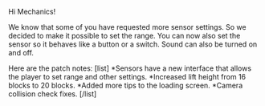 Hi Mechanics!

We know that some of you have requested more sensor settings.
So we decided to make it possible to set the range. You can now also set the sensor so it behaves like a button or a switch. Sound can also be turned on and off. 

Here are the patch notes:
[list]
*Sensors have a new interface that allows the player to set range and other settings.
*Increased lift height from 16 blocks to 20 blocks.
*Added more tips to the loading screen.
*Camera collision check fixes.
[/list]